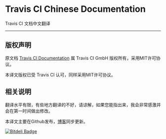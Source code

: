 # Travis CI Chinese Documentation

Travis CI 文档中文翻译

---

## 版权声明

原文档 [Travis CI Documentation](https://github.com/travis-ci/docs-travis-ci-com) 属 Travis CI GmbH 版权所有，采用MIT许可协议。

本译文版权已受 Travis CI 认可，同样采用MIT许可协议。

## 相关说明

翻译水平有限，有些地方翻译的不好，请谅解，如果您能指出来，我会非常感激并会在第一时间做出修改。

本译文主要在Github发布，[博客](http://www.anotherhome.net/)同步更新。


[![Bitdeli Badge](https://d2weczhvl823v0.cloudfront.net/DIYgod/travis_ci_chinese_documentation/trend.png)](https://bitdeli.com/free "Bitdeli Badge")

